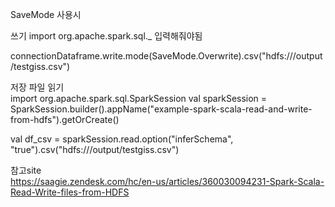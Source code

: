 SaveMode 사용시 

쓰기
import org.apache.spark.sql._ 입력해줘야됨

 connectionDataframe.write.mode(SaveMode.Overwrite).csv("hdfs:///output/testgiss.csv")




저장 파일 읽기<br>
import org.apache.spark.sql.SparkSession
val sparkSession = SparkSession.builder().appName("example-spark-scala-read-and-write-from-hdfs").getOrCreate()

val df_csv = sparkSession.read.option("inferSchema", "true").csv("hdfs:///output/testgiss.csv")

참고site<br> 
https://saagie.zendesk.com/hc/en-us/articles/360030094231-Spark-Scala-Read-Write-files-from-HDFS

